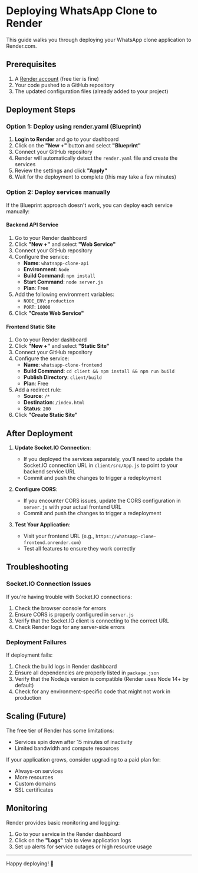 # Deploying WhatsApp Clone to Render

This guide walks you through deploying your WhatsApp clone application to Render.com.

## Prerequisites

1. A [Render account](https://render.com/) (free tier is fine)
2. Your code pushed to a GitHub repository
3. The updated configuration files (already added to your project)

## Deployment Steps

### Option 1: Deploy using render.yaml (Blueprint)

1. **Login to Render** and go to your dashboard
2. Click on the **"New +"** button and select **"Blueprint"**
3. Connect your GitHub repository
4. Render will automatically detect the `render.yaml` file and create the services
5. Review the settings and click **"Apply"**
6. Wait for the deployment to complete (this may take a few minutes)

### Option 2: Deploy services manually

If the Blueprint approach doesn't work, you can deploy each service manually:

#### Backend API Service

1. Go to your Render dashboard
2. Click **"New +"** and select **"Web Service"**
3. Connect your GitHub repository
4. Configure the service:
   - **Name**: `whatsapp-clone-api`
   - **Environment**: `Node`
   - **Build Command**: `npm install`
   - **Start Command**: `node server.js`
   - **Plan**: Free
5. Add the following environment variables:
   - `NODE_ENV`: `production`
   - `PORT`: `10000`
6. Click **"Create Web Service"**

#### Frontend Static Site

1. Go to your Render dashboard
2. Click **"New +"** and select **"Static Site"**
3. Connect your GitHub repository
4. Configure the service:
   - **Name**: `whatsapp-clone-frontend`
   - **Build Command**: `cd client && npm install && npm run build`
   - **Publish Directory**: `client/build`
   - **Plan**: Free
5. Add a redirect rule:
   - **Source**: `/*`
   - **Destination**: `/index.html`
   - **Status**: `200`
6. Click **"Create Static Site"**

## After Deployment

1. **Update Socket.IO Connection**: 
   - If you deployed the services separately, you'll need to update the Socket.IO connection URL in `client/src/App.js` to point to your backend service URL
   - Commit and push the changes to trigger a redeployment

2. **Configure CORS**:
   - If you encounter CORS issues, update the CORS configuration in `server.js` with your actual frontend URL
   - Commit and push the changes to trigger a redeployment

3. **Test Your Application**:
   - Visit your frontend URL (e.g., `https://whatsapp-clone-frontend.onrender.com`)
   - Test all features to ensure they work correctly

## Troubleshooting

### Socket.IO Connection Issues

If you're having trouble with Socket.IO connections:

1. Check the browser console for errors
2. Ensure CORS is properly configured in `server.js`
3. Verify that the Socket.IO client is connecting to the correct URL
4. Check Render logs for any server-side errors

### Deployment Failures

If deployment fails:

1. Check the build logs in Render dashboard
2. Ensure all dependencies are properly listed in `package.json`
3. Verify that the Node.js version is compatible (Render uses Node 14+ by default)
4. Check for any environment-specific code that might not work in production

## Scaling (Future)

The free tier of Render has some limitations:

- Services spin down after 15 minutes of inactivity
- Limited bandwidth and compute resources

If your application grows, consider upgrading to a paid plan for:
- Always-on services
- More resources
- Custom domains
- SSL certificates

## Monitoring

Render provides basic monitoring and logging:

1. Go to your service in the Render dashboard
2. Click on the **"Logs"** tab to view application logs
3. Set up alerts for service outages or high resource usage

---

Happy deploying! 🚀